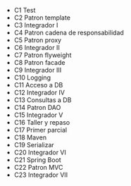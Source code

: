 <ul>
    <li>C1 Test</li>
    <li>C2 Patron template</li>
    <li>C3 Integrador I</li>
    <li>C4 Patron cadena de responsabilidad</li>
    <li>C5 Patron proxy</li>
    <li>C6 Integrador II</li>
    <li>C7 Patron flyweight</li>
    <li>C8 Patron facade</li>
    <li>C9 Integrador III</li>
    <li>C10 Logging</li>
    <li>C11 Acceso a DB</li>
    <li>C12 Integrador IV</li>
    <li>C13 Consultas a DB</li>
    <li>C14 Patron DAO</li>
    <li>C15 Integrador V</li>
    <li>C16 Taller y repaso</li>
    <li>C17 Primer parcial</li>
    <li>C18 Maven</li>
    <li>C19 Serializar</li>
    <li>C20 Integrador VI</li>
    <li>C21 Spring Boot</li>
    <li>C22 Patron MVC</li>
    <li>C23 Integrador VII</li>
  </ul>
